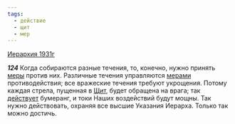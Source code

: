 ```yaml
---
tags:
  - действие
  - щит
  - мер
---
```


[Иерархия 1931г](/agni/1931)

___124___
Когда собираются разные течения, то, конечно, нужно принять [меры](/tag/#[мер](/tag/#мер)) против них. Различные течения управляются [мерами](/tag/#[мер](/tag/#мер)) противодействия; все вражеские течения требуют укрощения. Потому каждая стрела, пущенная в [Щит](/tag/#щит), будет обращена на врага; так [действует](/tag/#действие) бумеранг, и токи Наших воздействий будут мощны. Так нужно действовать, охраняя все высшие Указания Иерарха. Только так можно достичь.   

